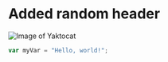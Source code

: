 # Added random header

![Image of Yaktocat](https://octodex.github.com/images/yaktocat.png)

``` javascript
var myVar = "Hello, world!";
```

